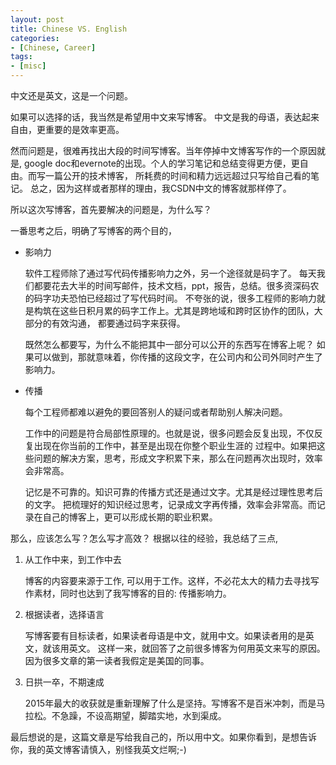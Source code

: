 ```yaml
---
layout: post
title: Chinese VS. English
categories:
- [Chinese, Career]
tags:
- [misc]
---
```


中文还是英文，这是一个问题。

如果可以选择的话，我当然是希望用中文来写博客。
中文是我的母语，表达起来自由，更重要的是效率更高。

然而问题是，很难再找出大段的时间写博客。当年停掉中文博客写作的一个原因就是,
google doc和evernote的出现。个人的学习笔记和总结变得更方便，更自由。而写一篇公开的技术博客，
所耗费的时间和精力远远超过只写给自己看的笔记。
总之，因为这样或者那样的理由，我CSDN中文的博客就那样停了。

所以这次写博客，首先要解决的问题是，为什么写？

一番思考之后，明确了写博客的两个目的，

* 影响力

  软件工程师除了通过写代码传播影响力之外，另一个途径就是码字了。
  每天我们都要花去大半的时间写邮件，技术文档，ppt，报告，总结。很多资深码农的码字功夫恐怕已经超过了写代码时间。
  不夸张的说，很多工程师的影响力就是构筑在这些日积月累的码字工作上。尤其是跨地域和跨时区协作的团队，大部分的有效沟通，
  都要通过码字来获得。

  既然怎么都要写，为什么不能把其中一部分可以公开的东西写在博客上呢？
  如果可以做到，那就意味着，你传播的这段文字，在公司内和公司外同时产生了影响力。


* 传播

  每个工程师都难以避免的要回答别人的疑问或者帮助别人解决问题。

  工作中的问题是符合局部性原理的。也就是说，很多问题会反复出现，不仅反复出现在你当前的工作中，甚至是出现在你整个职业生涯的
  过程中。如果把这些问题的解决方案，思考，形成文字积累下来，那么在问题再次出现时，效率会非常高。

  记忆是不可靠的。知识可靠的传播方式还是通过文字。尤其是经过理性思考后的文字。
  把梳理好的知识经过思考，记录成文字再传播，效率会非常高。而记录在自己的博客上，更可以形成长期的职业积累。

那么，应该怎么写？怎么写才高效？
根据以往的经验，我总结了三点,


1. 从工作中来，到工作中去

   博客的内容要来源于工作, 可以用于工作。这样，不必花太大的精力去寻找写作素材，同时也达到了我写博客的目的: 传播影响力。

2. 根据读者，选择语言

   写博客要有目标读者，如果读者母语是中文，就用中文。如果读者用的是英文，就该用英文。
   这样一来，就回答了之前很多博客为何用英文来写的原因。因为很多文章的第一读者我假定是美国的同事。

3. 日拱一卒，不期速成

   2015年最大的收获就是重新理解了什么是坚持。写博客不是百米冲刺，而是马拉松。不急躁，不设高期望，脚踏实地，水到渠成。


最后想说的是，这篇文章是写给我自己的，所以用中文。如果你看到，是想告诉你，我的英文博客请慎入，别怪我英文烂啊;-)
